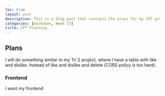 ```yaml
---
toc: true
layout: post
description: This is a blog post that contains the plans for my CPT project
categories: [markdown, Week 27]
title: CPT Planning
---
```

## Plans
I will do something similar to my Tri 2 project, where I have a table with like and dislike. Instead of like and dislike and delete (CORS policy is too hard). 

### Frontend
I want my frontend 